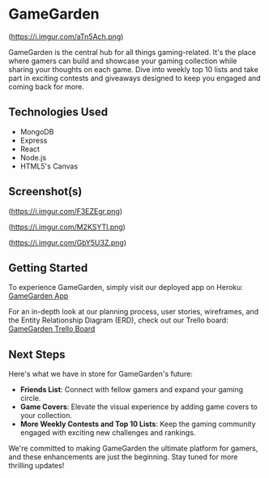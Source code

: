# GameGarden
(https://i.imgur.com/aTn5Ach.png)

GameGarden is the central hub for all things gaming-related. It's the place where gamers can build and showcase your gaming collection while sharing your thoughts on each game. Dive into weekly top 10 lists and take part in exciting contests and giveaways designed to keep you engaged and coming back for more.

## Technologies Used

- MongoDB
- Express
- React
- Node.js
- HTML5's Canvas

## Screenshot(s)

(https://i.imgur.com/F3EZEgr.png)

(https://i.imgur.com/M2KSYTl.png)

(https://i.imgur.com/GbY5U3Z.png)

## Getting Started

To experience GameGarden, simply visit our deployed app on Heroku: [GameGarden App](https://gamegarden-cf8e1bb29052.herokuapp.com/)

For an in-depth look at our planning process, user stories, wireframes, and the Entity Relationship Diagram (ERD), check out our Trello board: [GameGarden Trello Board](https://trello.com/b/7v23KAGL/project-4)

## Next Steps

Here's what we have in store for GameGarden's future:

- **Friends List**: Connect with fellow gamers and expand your gaming circle.
- **Game Covers**: Elevate the visual experience by adding game covers to your collection.
- **More Weekly Contests and Top 10 Lists**: Keep the gaming community engaged with exciting new challenges and rankings.

We're committed to making GameGarden the ultimate platform for gamers, and these enhancements are just the beginning. Stay tuned for more thrilling updates!
